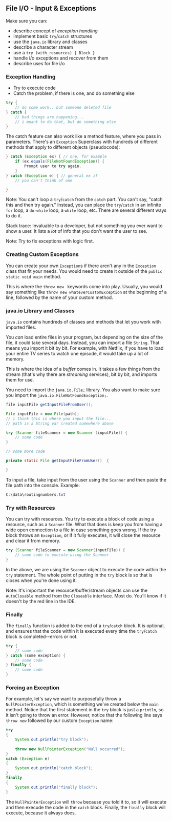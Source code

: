 ## File I/O - Input & Exceptions

Make sure you can:
- describe concept of *exception handling*
- implement basic `try`/`catch` structures
- use the `java.io` library and classes
- describe a character stream
- use a `try (with_resources) { Block }`
- handle i/o exceptions and recover from them
- describe uses for file i/o

### Exception Handling

- Try to execute code
- Catch the problem, if there is one, and do something else

```java
try {
    // do some work.. but someone deleted file
} catch {
    // bad things are happening...
    // i meant to do that, but do something else
}
```

The catch feature can also work like a method feature, where you pass in parameters. There's an `Exception` Superclass with hundreds of different methods that apply to different objects (pseudocode):

```java
} catch (Exception ex) { // one, for example
    if (ex.equals(FileNotFoundException)) {
        Prompt user to try again.
    }
} catch (Exception e) { // general ex if
    // you can't think of one

}
```

Note: You can't loop a `try`/`catch` from the `catch` part. You can't say, "catch this and then try again." Instead, you can place the `try`/`catch` in an infinite `for` loop, a `do-while` loop, a `while` loop, etc. There are several different ways to do it.

Stack trace: Invaluable to a developer, but not something you ever want to show a user. It lists a *lot* of info that you don't want the user to see.

Note: Try to fix exceptions with logic first.

### Creating Custom Exceptions

You can create your own `Exception`s if there aren't any in the `Exception` class that fit your needs. You would need to create it outside of the `public static void main` method.

This is where the `throw new ` keywords come into play. Usually, you would say something like `throw new whateverCustomException` at the beginning of a line, followed by the name of your custom method.

### java.io Library and Classes

`java.io` contains hundreds of classes and methods that let you work with imported files.

You *can* load entire files in your program, but depending on the size of the file, it could take several days. Instead, you can import a file `String`. That means you import it bit by bit. For example, with Netflix, if you have to load your entire TV series to watch one episode, it would take up a lot of memory.

This is where the idea of a *buffer* comes in. It takes a few things from the stream (that's why there are *streaming* services), bit by bit, and imports them for use.

You need to import the `java.io.File;` library. You also want to make sure you import the `java.io.FileNotFoundException;`.

```java
file inputFile getInputFileFromUser();

File inputFile = new File(path);
// i think this is where you input the file...
// path is a String var created somewhere above

try (Scanner fileScanner = new Scanner (inputFile)) {
    // some code
}

// some more code

private static File getInputFileFromUser()  {

}
```

To input a file, take input from the user using the `Scanner` and then paste the file path into the console. Example:

```java
C:\data\routingnumbers.txt
```

### Try with Resources

You can try with resources. You try to execute a block of code using a resource, such as a `Scanner` file. What that does is keep you from having a wide open connection to a file in case something goes wrong. If the try block throws an `Exception`, or if it fully executes, it will close the resource and clear it from memory.

```java
try (Scanner fileScanner = new Scanner(inputFile)) {
    // some code to execute using the Scanner
}
```

In the above, we are using the `Scanner` object to execute the code within the `try` statement. The whole point of putting in the `try` block is so that is closes when you're done using it.

Note: It's important the resource/buffer/stream objects can use the `AutoClosable` method from the `Closeable` interface. Most do. You'll know if it doesn't by the red line in the IDE.

### Finally

The `finally` function is added to the end of a `try`/`catch` block. It is optional, and ensures that the code within it is executed every time the `try`/`catch` block is completed--errors or not.

```java
try {
    // some code
} catch (some exception) {
    // some code
} finally {
    // some code
}
```

### Forcing an Exception

For example, let's say we want to purposefully throw a `NullPointerException`, which is something we've created below the `main` method. Notice that the first statement in the `try` block is just a `println`, so it isn't going to throw an error. However, notice that the following line says `throw new` followed by our custom `Exception` name:

```java
try
{
    System.out.println("try block");
 
    throw new NullPointerException("Null occurred");
} 
catch (Exception e) 
{
    System.out.println("catch block");
} 
finally
{
    System.out.println("finally block");
}
```

The `NullPointerException` will `throw` because you told it to, so it will execute and then execude the code in the `catch` block. Finally, the `finally` block will execute, because it always does.